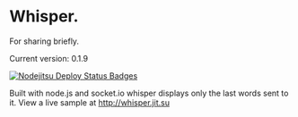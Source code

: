 Whisper.
=======
For sharing briefly.

Current version: 0.1.9

[![Nodejitsu Deploy Status Badges](https://webhooks.nodejitsu.com/talon/Whisper.png)](https://webops.nodejitsu.com#nodejitsu/webhooks)

Built with node.js and socket.io whisper displays only the last words sent to it.
View a live sample at http://whisper.jit.su